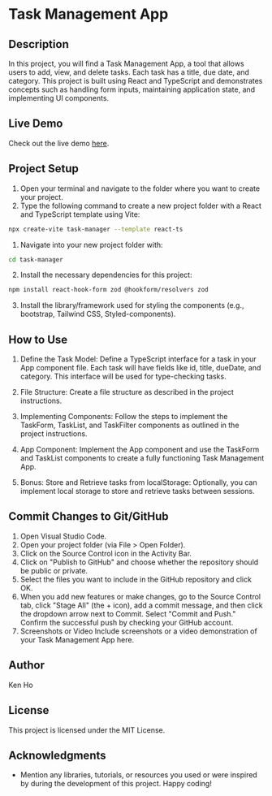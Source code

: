 # Task Management App

## Description

In this project, you will find a Task Management App, a tool that allows users to add, view, and delete tasks. Each task has a title, due date, and category. This project is built using React and TypeScript and demonstrates concepts such as handling form inputs, maintaining application state, and implementing UI components.

## Live Demo

Check out the live demo [here](https://task-manager-delta-nine.vercel.app).

## Project Setup

1. Open your terminal and navigate to the folder where you want to create your project.
2. Type the following command to create a new project folder with a React and TypeScript template using Vite:

```bash
npx create-vite task-manager --template react-ts
```

1. Navigate into your new project folder with:

```bash
cd task-manager
```

2. Install the necessary dependencies for this project:

```bash
npm install react-hook-form zod @hookform/resolvers zod
```

3. Install the library/framework used for styling the components (e.g., bootstrap, Tailwind CSS, Styled-components).

## How to Use

1. Define the Task Model: Define a TypeScript interface for a task in your App component file. Each task will have fields like id, title, dueDate, and category. This interface will be used for type-checking tasks.

2. File Structure: Create a file structure as described in the project instructions.

3. Implementing Components: Follow the steps to implement the TaskForm, TaskList, and TaskFilter components as outlined in the project instructions.

4. App Component: Implement the App component and use the TaskForm and TaskList components to create a fully functioning Task Management App.

5. Bonus: Store and Retrieve tasks from localStorage: Optionally, you can implement local storage to store and retrieve tasks between sessions.

## Commit Changes to Git/GitHub

1. Open Visual Studio Code.
1. Open your project folder (via File > Open Folder).
1. Click on the Source Control icon in the Activity Bar.
1. Click on "Publish to GitHub" and choose whether the repository should be public or private.
1. Select the files you want to include in the GitHub repository and click OK.
1. When you add new features or make changes, go to the Source Control tab, click "Stage All" (the + icon), add a commit message, and then click the dropdown arrow next to Commit. Select "Commit and Push."
   Confirm the successful push by checking your GitHub account.
1. Screenshots or Video
   Include screenshots or a video demonstration of your Task Management App here.

## Author

Ken Ho

## License

This project is licensed under the MIT License.

## Acknowledgments

-   Mention any libraries, tutorials, or resources you used or were inspired by during the development of this project.
    Happy coding!
